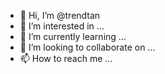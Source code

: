 - 👋 Hi, I’m @trendtan
- 👀 I’m interested in ...
- 🌱 I’m currently learning ...
- 💞️ I’m looking to collaborate on ...
- 📫 How to reach me ...

<!---
trendtan/trendtan is a ✨ special ✨ repository because its `README.md` (this file) appears on your GitHub profile.
You can click the Preview link to take a look at your changes.
--->
